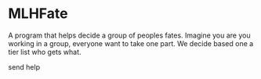 # MLHFate

A program that helps decide a group of peoples fates.
Imagine you are you working in a group, everyone want to take one part. We  decide based one a tier list who gets what.

send help
